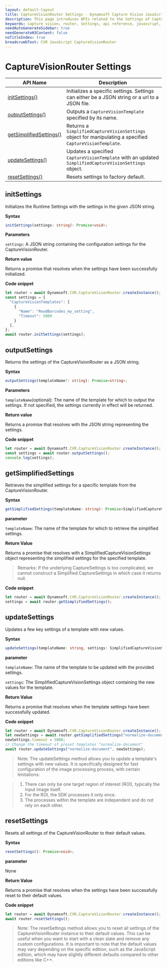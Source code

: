 ```yaml
---
layout: default-layout
title: CaptureVisionRouter Settings - Dynamsoft Capture Vision JavaScript Edition API
description: This page introduces APIs related to the Settings of CaptureVisionRouter of Dynamsoft Capture Vision JavaScript Edition.
keywords: capture vision, router, Settings, api reference, javascript, js
needAutoGenerateSidebar: true
needGenerateH3Content: false
noTitleIndex: true
breadcrumbText: CVR JavaScript CaptureVisionRouter
---
```


# CaptureVisionRouter Settings

| API Name                                          | Description                                                                                              |
| ------------------------------------------------- | -------------------------------------------------------------------------------------------------------- |
| [initSettings()](#initsettings)                   | Initializes a specific settings. Settings can either be a JSON string or a url to a JSON file.           |
| [outputSettings()](#outputsettings)               | Outputs a `CaptureVisionTemplate` specified by its name.                                                 |
| [getSimplifiedSettings()](#getsimplifiedsettings) | Returns a `SimplifiedCaptureVisionSettings` object for manipulating a specified `CaptureVisionTemplate`. |
| [updateSettings()](#updatesettings)               | Updates a specified `CaptureVisionTemplate` with an updated `SimplifiedCaptureVisionSettings` object.    |
| [resetSettings()](#resetsettings)                 | Resets settings to factory default.                                                                      |


## initSettings

Initializes the Runtime Settings with the settings in the given JSON string.

**Syntax**

```typescript
initSettings(settings: string): Promise<void>;
```

**Parameters**


`settings`: A JSON string containing the configuration settings for the CaptureVisionRouter.

**Return value**

Returns a promise that resolves when the settings have been successfully initialized.

**Code snippet**

```javascript
let router = await Dynamsoft.CVR.CaptureVisionRouter.createInstance();
const settings = {
  "CaptureVisionTemplates": [
    {
      "Name": "ReadBarcodes_my_setting",
      "Timeout": 5000
    }
  ],
};
await router.initSettings(settings);
```

## outputSettings

Returns the settings of the CaptureVisionRouter as a JSON string.

**Syntax**

```typescript
outputSettings(templateName?: string): Promise<string>;
```

**Parameters**

`templateName`(optional): The name of the template for which to output the settings. If not specified, the settings currently in effect will be returned.

**Return value**

Returns a promise that resolves with the JSON string representing the settings.

**Code snippet**

```javascript
let router = await Dynamsoft.CVR.CaptureVisionRouter.createInstance();
const settings = await router.outputSettings();
console.log(settings);
```

## getSimplifiedSettings

Retrieves the simplified settings for a specific template from the CaptureVisionRouter.

**Syntax**

```typescript
getSimplifiedSettings(templateName: string): Promise<SimplifiedCaptureVisionSettings | null>;
```

**parameter**

`templateName`: The name of the template for which to retrieve the simplified settings.

**Return Value**

Returns a promise that resolves with a SimplifiedCaptureVisionSettings object representing the simplified settings for the specified template.

> Remarks: If the underlying CaptureSettings is too complicated, we cannot construct a Simplified CaptureSettings in which case it returns null.

**Code snippet**

```javascript
let router = await Dynamsoft.CVR.CaptureVisionRouter.createInstance();
settings = await router.getSimplifiedSettings();
```

## updateSettings

Updates a few key settings of a template with new values.

**Syntax**

```typescript
updateSettings(templateName: string, settings: SimplifiedCaptureVisionSettings): Promise<void>;
```

**parameter**

`templateName`: The name of the template to be updated with the provided settings.

`settings`: The SimplifiedCaptureVisionSettings object containing the new values for the template.

**Return Value**

Returns a promise that resolves when the template settings have been successfully updated.

**Code snippet**

```javascript
let router = await Dynamsoft.CVR.CaptureVisionRouter.createInstance();
let newSettings = await router.getSimplifiedSettings("normalize-document");
newSettings.timeout = 5000;
// Change the timeout of preset templates "normalize-document"
await router.updateSettings("normalize-document", newSettings);
```

> Note: The updateSettings method allows you to update a template's settings with new values. It is specifically designed for fast configuration of the image processing process, with certain limitations:

> 1. There can only be one target region of interest (ROI), typically the input image itself.
> 2. For the ROI, the SDK processes it only once.
> 3. The processes within the template are independent and do not rely on each other.

## resetSettings

Resets all settings of the CaptureVisionRouter to their default values.

**Syntax**

```typescript
resetSettings(): Promise<void>;
```

**parameter**

None

**Return Value**

Returns a promise that resolves when the settings have been successfully reset to their default values.

**Code snippet**

```javascript
let router = await Dynamsoft.CVR.CaptureVisionRouter.createInstance();
await router.resetSettings();
```

> Note: The resetSettings method allows you to reset all settings of the CaptureVisionRouter instance to their default values. This can be useful when you want to start with a clean slate and remove any custom configurations. It is important to note that the default values may vary depending on the specific edition, such as the JavaScript edition, which may have slightly different defaults compared to other editions like C++.